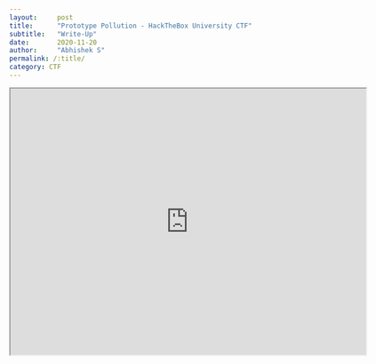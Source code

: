 ```yaml
---
layout:     post
title:      "Prototype Pollution - HackTheBox University CTF"
subtitle:   "Write-Up"
date:       2020-11-20 
author:     "Abhishek S"
permalink: /:title/
category: CTF
---
```



<iframe src="https://drive.google.com/file/d/1gTkiMqqYOYQv8PmhzC559x51Pfc9cj36/preview" width="640" height="480"></iframe>
